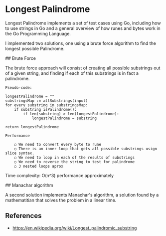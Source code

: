 # Longest Palindrome

Longest Palindrome implements a set of test cases using Go,
including how to use strings in Go and a general overview of
how runes and bytes work in the Go Programming Language.

I implemented two solutions, one using a brute force algorithm
to find the longest possible Palindrome.

## Brute Force

The brute force approach will consist of creating all possible substrings out of a given string, and finding if each of this substrings is in fact a palindrome.

	Pseudo-code:
		
	longestPalindrome = ""
	substringsMap := allSubstrings(input)
	for every substring in substringsMap:
		if substring isPalindrome():
			if len(substring) > len(longestPalindrome):
				longestPalindrome = substring
				
	return longestPalindrome
	
	Performance
	
		○ We need to convert every byte to rune 
		○ There is an inner loop that gets all possible substrings usign slice syntax.
		○ We need to loop in each of the results of substrings
		○ We need to reverse the string to test for palindrome
		○ 3 nested loops aprox

Time complexity: O(n^3) performance approximately

## Manachar algorithm

A second solution implements Manachar's algorithm, a solution found by a mathematitian that solves the problem in a linear time.


## References

* https://en.wikipedia.org/wiki/Longest_palindromic_substring
